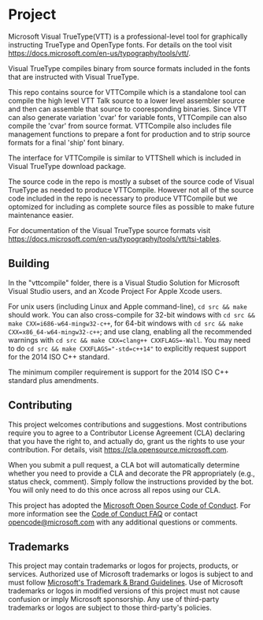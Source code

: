 # Project

Microsoft Visual TrueType(VTT) is a professional-level tool for graphically instructing TrueType and OpenType fonts. 
For details on the tool visit https://docs.microsoft.com/en-us/typography/tools/vtt/. 

Visual TrueType compiles binary from source formats included in the fonts that are instructed with Visual TrueType. 

This repo contains source for VTTCompile which is a standalone tool can compile the high level VTT Talk source
to a lower level assembler source and then can assemble that source to cooresponding binaries. Since VTT can also 
generate variation 'cvar' for variable fonts, VTTCompile can also compile the 'cvar' from source format. VTTCompile
also includes file management functions to prepare a font for production and to strip source formats for a final 
'ship' font binary. 

The interface for VTTCompile is similar to VTTShell which is included in Visual TrueType download package. 

The source code in the repo is mostly a subset of the source code of Visual TrueType as needed to produce VTTCompile. 
However not all of the source code included in the repo is necessary to produce VTTCompile but we optomized for including 
as complete source files as possible to make future maintenance easier. 

For documentation of the Visual TrueType source formats visit https://docs.microsoft.com/en-us/typography/tools/vtt/tsi-tables. 

## Building

In the "vttcompile" folder, there is a Visual Studio Solution for Microsoft Visual Studio users,
and an Xcode Project For Apple Xcode users.

For unix users (including Linux and Apple command-line), `cd src && make` should work. You
can also cross-compile for 32-bit windows with `cd src && make CXX=i686-w64-mingw32-c++`,
for 64-bit windows with `cd src && make CXX=x86_64-w64-mingw32-c++`; and use clang,
enabling all the recommended warnings with `cd src && make CXX=clang++ CXXFLAGS=-Wall`.
You may need to do `cd src && make CXXFLAGS="-std=c++14"` to explicitly request
support for the 2014 ISO C++ standard.

The minimum compiler requirement is support for the 2014 ISO C++ standard plus amendments.

## Contributing

This project welcomes contributions and suggestions.  Most contributions require you to agree to a
Contributor License Agreement (CLA) declaring that you have the right to, and actually do, grant us
the rights to use your contribution. For details, visit https://cla.opensource.microsoft.com.

When you submit a pull request, a CLA bot will automatically determine whether you need to provide
a CLA and decorate the PR appropriately (e.g., status check, comment). Simply follow the instructions
provided by the bot. You will only need to do this once across all repos using our CLA.

This project has adopted the [Microsoft Open Source Code of Conduct](https://opensource.microsoft.com/codeofconduct/).
For more information see the [Code of Conduct FAQ](https://opensource.microsoft.com/codeofconduct/faq/) or
contact [opencode@microsoft.com](mailto:opencode@microsoft.com) with any additional questions or comments.

## Trademarks

This project may contain trademarks or logos for projects, products, or services. Authorized use of Microsoft 
trademarks or logos is subject to and must follow 
[Microsoft's Trademark & Brand Guidelines](https://www.microsoft.com/en-us/legal/intellectualproperty/trademarks/usage/general).
Use of Microsoft trademarks or logos in modified versions of this project must not cause confusion or imply Microsoft sponsorship.
Any use of third-party trademarks or logos are subject to those third-party's policies.
